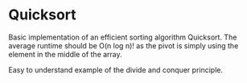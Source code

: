 # Quicksort

Basic implementation of an efficient sorting algorithm Quicksort. The average runtime should be O(n log n)! as the pivot is simply using the element in the middle of the array.

Easy to understand example of the divide and conquer principle. 